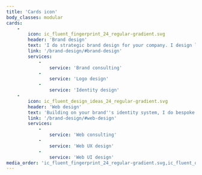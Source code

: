 ```yaml
---
title: 'Cards icon'
body_classes: modular
cards:
    -
        icon: ic_fluent_fingerprint_24_regular-gradient.svg
        header: 'Brand design'
        text: 'I do strategic brand design for your company. I design logos and brand identity systems, based on deep understanding of your brand and audiences, that form a unique and cohesive message.'
        link: '/brand-design/#brand-design'
        services:
            -
                service: 'Brand consulting'
            -
                service: 'Logo design'
            -
                service: 'Identity design'
    -
        icon: ic_fluent_design_ideas_24_regular-gradient.svg
        header: 'Web design'
        text: 'Building on your brand''s identity system, I do bespoke web design for a variety of applications, from microsites to complex webshops. A strong background, and partnerships in development help me create unique designs, that work.'
        link: '/brand-design/#web-design'
        services:
            -
                service: 'Web consulting'
            -
                service: 'Web UX design'
            -
                service: 'Web UI design'
media_order: 'ic_fluent_fingerprint_24_regular-gradient.svg,ic_fluent_design_ideas_24_regular-gradient.svg'
---
```


